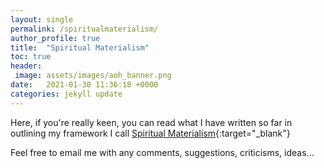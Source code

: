 ```yaml
---
layout: single
permalink: /spiritualmaterialism/
author_profile: true
title:  "Spiritual Materialism"
toc: true
header: 
 image: assets/images/aoh_banner.png
date:   2021-01-30 11:36:18 +0000
categories: jekyll update
---
```

Here, if you're really keen, you can read what I have written so far in outlining my framework I call <a href="https://drive.google.com/file/d/19oTo2SrA4d2wH7097zn22uv2sKjuaCoO/view?usp=sharing">Spiritual Materialism</a>{:target="_blank"}

Feel free to email me with any comments, suggestions, criticisms, ideas...
